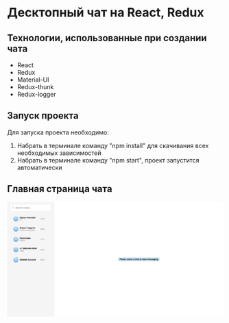 # Десктопный чат на React, Redux

## Технологии, использованные при создании чата

- React
- Redux
- Material-UI
- Redux-thunk
- Redux-logger

## Запуск проекта

Для запуска проекта необходимо:

1. Набрать в терминале команду "npm install" для скачивания всех необходимых зависимостей
2. Набрать в терминале команду "npm start", проект запустится автоматически

## Главная страница чата

![текст](https://github.com/deni061997/desktop-chat/blob/main/public/images/MainPageChat.png)
